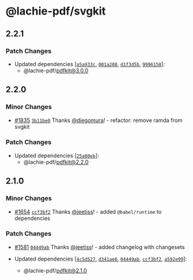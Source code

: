 # @lachie-pdf/svgkit

## 2.2.1

### Patch Changes

- Updated dependencies [[`a5a933c`](https://github.com/diegomura/react-pdf/commit/a5a933c9733e4c77338ef76a2b3545b84a646a81), [`001a208`](https://github.com/diegomura/react-pdf/commit/001a20812fa039d09931b22eb97a8869e3b31cc5), [`d1f3d5b`](https://github.com/diegomura/react-pdf/commit/d1f3d5b9b4103705e95e2160347ee253d842ed5d), [`9996158`](https://github.com/diegomura/react-pdf/commit/9996158636edf2118c4a6dcce08a00408b982993)]:
  - @lachie-pdf/pdfkit@3.0.0

## 2.2.0

### Minor Changes

- [#1835](https://github.com/diegomura/react-pdf/pull/1835) [`3b11be0`](https://github.com/diegomura/react-pdf/commit/3b11be03cfd35ac065b59250db96145bee57c322) Thanks [@diegomura](https://github.com/diegomura)! - refactor: remove ramda from svgkit

### Patch Changes

- Updated dependencies [[`25a80eb`](https://github.com/diegomura/react-pdf/commit/25a80ebd5f96ade7101883624010bad51474967c)]:
  - @lachie-pdf/pdfkit@2.2.0

## 2.1.0

### Minor Changes

- [#1654](https://github.com/diegomura/react-pdf/pull/1654) [`ccf3bf2`](https://github.com/diegomura/react-pdf/commit/ccf3bf22867a9bd49668cdd3543ec32492a40e4b) Thanks [@jeetiss](https://github.com/jeetiss)! - added `@babel/runtime` to dependencies

### Patch Changes

- [#1581](https://github.com/diegomura/react-pdf/pull/1581) [`04449ab`](https://github.com/diegomura/react-pdf/commit/04449ab352db0cca2155024dd3e8c690e42193ca) Thanks [@jeetiss](https://github.com/jeetiss)! - added changelog with changesets

- Updated dependencies [[`4c5d527`](https://github.com/diegomura/react-pdf/commit/4c5d52721d29d843f1d09c3fd74370832429f70e), [`d341ae6`](https://github.com/diegomura/react-pdf/commit/d341ae66e91774e95e82deb8d9162bf458688768), [`04449ab`](https://github.com/diegomura/react-pdf/commit/04449ab352db0cca2155024dd3e8c690e42193ca), [`ccf3bf2`](https://github.com/diegomura/react-pdf/commit/ccf3bf22867a9bd49668cdd3543ec32492a40e4b), [`a592e99`](https://github.com/diegomura/react-pdf/commit/a592e99f7df7481697582c2a12f31ce7f9559c66)]:
  - @lachie-pdf/pdfkit@2.1.0
